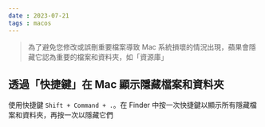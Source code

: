 ```yaml
---
date : 2023-07-21
tags : macos
---
```

> 為了避免您修改或誤刪重要檔案導致 Mac 系統損壞的情況出現，蘋果會隱藏它認為重要的檔案和資料夾，如「資源庫」

## 透過「快捷鍵」在 Mac 顯示隱藏檔案和資料夾
使用快捷鍵 `Shift + Command + .`。在 Finder 中按一次快捷鍵以顯示所有隱藏檔案和資料夾，再按一次以隱藏它們